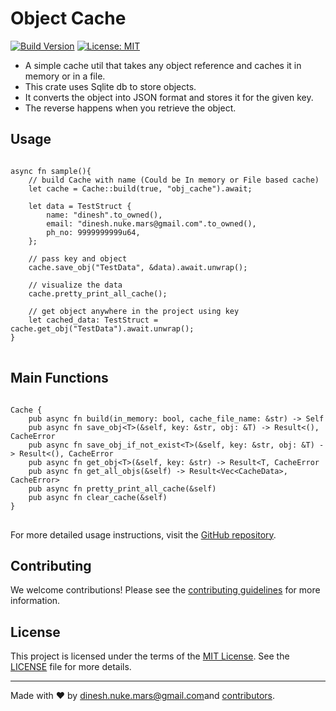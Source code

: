 <div><h1>Object Cache</h1>
<p> <a href="https://github.com/dineshnukemars/object-cache" target="_new"><img src="https://img.shields.io/badge/build-v0.2.1-green.svg" alt="Build Version"></a>
<a href="https://opensource.org/licenses/MIT" target="_new"><img src="https://img.shields.io/badge/License-MIT-yellow.svg" alt="License: MIT"></a> </p>
<ul>
    <li>A simple cache util that takes any object reference and caches it in memory or in a file.</li>
    <li>This crate uses Sqlite db to store objects.</li>
    <li>It converts the object into JSON format and stores it for the given key.</li>
    <li>The reverse happens when you retrieve the object.</li>
</ul>

<h2>Usage</h2>

<pre>
<code class="language-rust">
async fn sample(){
    // build Cache with name (Could be In memory or File based cache)
    let cache = Cache::build(true, "obj_cache").await;

    let data = TestStruct {
        name: "dinesh".to_owned(),
        email: "dinesh.nuke.mars@gmail.com".to_owned(),
        ph_no: 9999999999u64,
    };

    // pass key and object
    cache.save_obj("TestData", &data).await.unwrap();

    // visualize the data
    cache.pretty_print_all_cache();

    // get object anywhere in the project using key
    let cached_data: TestStruct = cache.get_obj("TestData").await.unwrap();
}
</code>
</pre>

<h2>Main Functions</h2>

<pre>
<code class="language-rust">
Cache {
    pub async fn build(in_memory: bool, cache_file_name: &str) -> Self 
    pub async fn save_obj&lt;T&gt(&self, key: &str, obj: &T) -&gt Result&lt;(), CacheError
    pub async fn save_obj_if_not_exist&lt;T&gt(&self, key: &str, obj: &T) -&gt Result&lt;(), CacheError
    pub async fn get_obj&lt;T&gt(&self, key: &str) -&gt Result&lt;T, CacheError
    pub async fn get_all_objs(&self) -&gt Result&lt;Vec&lt;CacheData&gt, CacheError&gt 
    pub async fn pretty_print_all_cache(&self) 
    pub async fn clear_cache(&self) 
}
</code>
</pre>

<p>For more detailed usage instructions, visit the <a href="https://github.com/dineshnukemars/object-cache" target="_new">GitHub repository</a>.</p>

<h2>Contributing</h2>

<p>
    We welcome contributions! Please see the <a href="https://github.com/yourusername/projectname/blob/main/CONTRIBUTING.md" target="_new"> contributing guidelines</a>
    for more information.
</p>

<h2>License</h2>

<p>This project is licensed under the terms of
    the <a href="https://opensource.org/licenses/MIT" target="_new">MIT License</a>. See
    the <a href="https://github.com/dineshnukemars/object-cache/blob/master/LICENSE" target="_new">LICENSE</a> file for more details.</p>
<hr>
<p>Made with &hearts; by <a href="mailto:dinesh.nuke.mars@gmail.com" target="_new">dinesh.nuke.mars@gmail.com</a>and <a
        href="https://github.com/dineshnukemars/object-cache/graphs/contributors" target="_new">contributors</a>.
</p>

</div>
